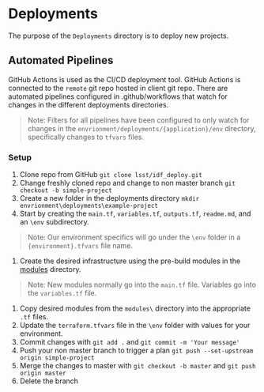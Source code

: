 # Deployments

The purpose of the `Deployments` directory is to deploy new projects.

## Automated Pipelines

GitHub Actions is used as the CI/CD deployment tool. GitHub Actions is connected to the `remote` git repo hosted in client git repo. There are automated pipelines configured in .github/workflows that watch for changes in the different deployments directories.
>Note: Filters for all pipelines have been configured to only watch for changes in the `envrionment/deployments/{application}/env` directory, specifically changes to `tfvars` files.

### Setup

1. Clone repo from GitHub `git clone lsst/idf_deploy.git`
1. Change freshly cloned repo and change to non master branch `git checkout -b simple-project`
1. Create a new folder in the deployments directory `mkdir envrionment\deployments\example-project`
1. Start by creating the `main.tf`, `variables.tf`, `outputs.tf`, `readme.md`, and an `\env` subdirectory.
>Note: Our environment specifics will go under the `\env` folder in a `{environment}.tfvars` file name.
1. Create the desired infrastructure using the pre-build modules in the [modules](./) directory.
>Note: New modules normally go into the `main.tf` file. Variables go into the `variables.tf` file.
1. Copy desired modules from the `modules\` directory into the appropriate `.tf` files.
1. Update the `terraform.tfvars` file in the `\env` folder with values for your environment.
1. Commit changes with `git add .` and `git commit -m 'Your message'`
1. Push your non master branch to trigger a plan `git push --set-upstream origin simple-project`
1. Merge the changes to master with `git checkout -b master` and `git push origin master`
1. Delete the branch
